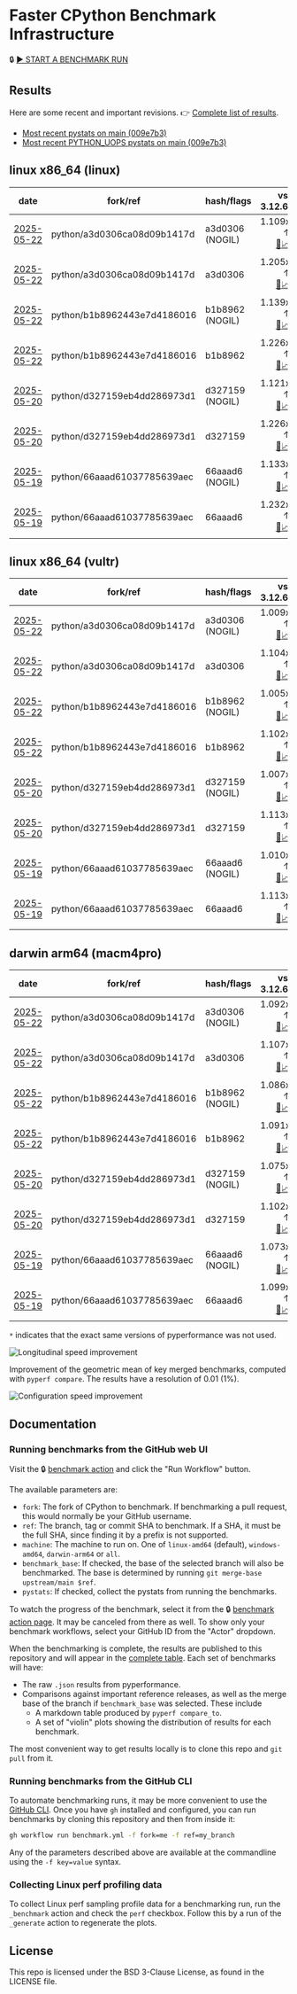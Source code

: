 # Faster CPython Benchmark Infrastructure

🔒 [▶️ START A BENCHMARK RUN](../../actions/workflows/benchmark.yml)

## Results

Here are some recent and important revisions. 👉 [Complete list of results](RESULTS.md).

<!-- START table -->
- [Most recent  pystats on main (009e7b3)](results/bm-20250518-3.15.0a0-009e7b3/bm-20250518-linux-x86_64-python-009e7b36981fd07f7cca-3.15.0a0-009e7b3-pystats.md)
- [Most recent PYTHON_UOPS pystats on main (009e7b3)](results/bm-20250518-3.15.0a0-009e7b3-PYTHON_UOPS/bm-20250518-linux-x86_64-python-009e7b36981fd07f7cca-3.15.0a0-009e7b3-pystats.md)

## linux x86_64 (linux)
| date | fork/ref | hash/flags | vs. 3.12.6: | vs. 3.13.0rc2: | vs. base: |
| --- | --- | --- | ---: | ---: | ---: |
| [2025-05-22](results/bm-20250522-3.15.0a0-a3d0306-NOGIL) | python/a3d0306ca08d09b1417d | a3d0306 (NOGIL) | 1.109x ↑<br>[📄](results/bm-20250522-3.15.0a0-a3d0306-NOGIL/bm-20250522-linux-x86_64-python-a3d0306ca08d09b1417d-3.15.0a0-a3d0306-vs-3.12.6.md)[📈](results/bm-20250522-3.15.0a0-a3d0306-NOGIL/bm-20250522-linux-x86_64-python-a3d0306ca08d09b1417d-3.15.0a0-a3d0306-vs-3.12.6.svg) | 1.068x ↑<br>[📄](results/bm-20250522-3.15.0a0-a3d0306-NOGIL/bm-20250522-linux-x86_64-python-a3d0306ca08d09b1417d-3.15.0a0-a3d0306-vs-3.13.0rc2.md)[📈](results/bm-20250522-3.15.0a0-a3d0306-NOGIL/bm-20250522-linux-x86_64-python-a3d0306ca08d09b1417d-3.15.0a0-a3d0306-vs-3.13.0rc2.svg) | 1.087x ↓<br>[📄](results/bm-20250522-3.15.0a0-a3d0306-NOGIL/bm-20250522-linux-x86_64-python-a3d0306ca08d09b1417d-3.15.0a0-a3d0306-vs-base.md)[📈](results/bm-20250522-3.15.0a0-a3d0306-NOGIL/bm-20250522-linux-x86_64-python-a3d0306ca08d09b1417d-3.15.0a0-a3d0306-vs-base.svg)[🧠](results/bm-20250522-3.15.0a0-a3d0306-NOGIL/bm-20250522-linux-x86_64-python-a3d0306ca08d09b1417d-3.15.0a0-a3d0306-vs-base-mem.svg) |
| [2025-05-22](results/bm-20250522-3.15.0a0-a3d0306) | python/a3d0306ca08d09b1417d | a3d0306 | 1.205x ↑<br>[📄](results/bm-20250522-3.15.0a0-a3d0306/bm-20250522-linux-x86_64-python-a3d0306ca08d09b1417d-3.15.0a0-a3d0306-vs-3.12.6.md)[📈](results/bm-20250522-3.15.0a0-a3d0306/bm-20250522-linux-x86_64-python-a3d0306ca08d09b1417d-3.15.0a0-a3d0306-vs-3.12.6.svg) | 1.160x ↑<br>[📄](results/bm-20250522-3.15.0a0-a3d0306/bm-20250522-linux-x86_64-python-a3d0306ca08d09b1417d-3.15.0a0-a3d0306-vs-3.13.0rc2.md)[📈](results/bm-20250522-3.15.0a0-a3d0306/bm-20250522-linux-x86_64-python-a3d0306ca08d09b1417d-3.15.0a0-a3d0306-vs-3.13.0rc2.svg) |  |
| [2025-05-22](results/bm-20250522-3.15.0a0-b1b8962-NOGIL) | python/b1b8962443e7d4186016 | b1b8962 (NOGIL) | 1.139x ↑<br>[📄](results/bm-20250522-3.15.0a0-b1b8962-NOGIL/bm-20250522-linux-x86_64-python-b1b8962443e7d4186016-3.15.0a0-b1b8962-vs-3.12.6.md)[📈](results/bm-20250522-3.15.0a0-b1b8962-NOGIL/bm-20250522-linux-x86_64-python-b1b8962443e7d4186016-3.15.0a0-b1b8962-vs-3.12.6.svg) | 1.098x ↑<br>[📄](results/bm-20250522-3.15.0a0-b1b8962-NOGIL/bm-20250522-linux-x86_64-python-b1b8962443e7d4186016-3.15.0a0-b1b8962-vs-3.13.0rc2.md)[📈](results/bm-20250522-3.15.0a0-b1b8962-NOGIL/bm-20250522-linux-x86_64-python-b1b8962443e7d4186016-3.15.0a0-b1b8962-vs-3.13.0rc2.svg) | 1.075x ↓<br>[📄](results/bm-20250522-3.15.0a0-b1b8962-NOGIL/bm-20250522-linux-x86_64-python-b1b8962443e7d4186016-3.15.0a0-b1b8962-vs-base.md)[📈](results/bm-20250522-3.15.0a0-b1b8962-NOGIL/bm-20250522-linux-x86_64-python-b1b8962443e7d4186016-3.15.0a0-b1b8962-vs-base.svg)[🧠](results/bm-20250522-3.15.0a0-b1b8962-NOGIL/bm-20250522-linux-x86_64-python-b1b8962443e7d4186016-3.15.0a0-b1b8962-vs-base-mem.svg) |
| [2025-05-22](results/bm-20250522-3.15.0a0-b1b8962) | python/b1b8962443e7d4186016 | b1b8962 | 1.226x ↑<br>[📄](results/bm-20250522-3.15.0a0-b1b8962/bm-20250522-linux-x86_64-python-b1b8962443e7d4186016-3.15.0a0-b1b8962-vs-3.12.6.md)[📈](results/bm-20250522-3.15.0a0-b1b8962/bm-20250522-linux-x86_64-python-b1b8962443e7d4186016-3.15.0a0-b1b8962-vs-3.12.6.svg) | 1.180x ↑<br>[📄](results/bm-20250522-3.15.0a0-b1b8962/bm-20250522-linux-x86_64-python-b1b8962443e7d4186016-3.15.0a0-b1b8962-vs-3.13.0rc2.md)[📈](results/bm-20250522-3.15.0a0-b1b8962/bm-20250522-linux-x86_64-python-b1b8962443e7d4186016-3.15.0a0-b1b8962-vs-3.13.0rc2.svg) |  |
| [2025-05-20](results/bm-20250520-3.15.0a0-d327159-NOGIL) | python/d327159eb4dd286973d1 | d327159 (NOGIL) | 1.121x ↑<br>[📄](results/bm-20250520-3.15.0a0-d327159-NOGIL/bm-20250520-linux-x86_64-python-d327159eb4dd286973d1-3.15.0a0-d327159-vs-3.12.6.md)[📈](results/bm-20250520-3.15.0a0-d327159-NOGIL/bm-20250520-linux-x86_64-python-d327159eb4dd286973d1-3.15.0a0-d327159-vs-3.12.6.svg) | 1.081x ↑<br>[📄](results/bm-20250520-3.15.0a0-d327159-NOGIL/bm-20250520-linux-x86_64-python-d327159eb4dd286973d1-3.15.0a0-d327159-vs-3.13.0rc2.md)[📈](results/bm-20250520-3.15.0a0-d327159-NOGIL/bm-20250520-linux-x86_64-python-d327159eb4dd286973d1-3.15.0a0-d327159-vs-3.13.0rc2.svg) | 1.092x ↓<br>[📄](results/bm-20250520-3.15.0a0-d327159-NOGIL/bm-20250520-linux-x86_64-python-d327159eb4dd286973d1-3.15.0a0-d327159-vs-base.md)[📈](results/bm-20250520-3.15.0a0-d327159-NOGIL/bm-20250520-linux-x86_64-python-d327159eb4dd286973d1-3.15.0a0-d327159-vs-base.svg)[🧠](results/bm-20250520-3.15.0a0-d327159-NOGIL/bm-20250520-linux-x86_64-python-d327159eb4dd286973d1-3.15.0a0-d327159-vs-base-mem.svg) |
| [2025-05-20](results/bm-20250520-3.15.0a0-d327159) | python/d327159eb4dd286973d1 | d327159 | 1.226x ↑<br>[📄](results/bm-20250520-3.15.0a0-d327159/bm-20250520-linux-x86_64-python-d327159eb4dd286973d1-3.15.0a0-d327159-vs-3.12.6.md)[📈](results/bm-20250520-3.15.0a0-d327159/bm-20250520-linux-x86_64-python-d327159eb4dd286973d1-3.15.0a0-d327159-vs-3.12.6.svg) | 1.179x ↑<br>[📄](results/bm-20250520-3.15.0a0-d327159/bm-20250520-linux-x86_64-python-d327159eb4dd286973d1-3.15.0a0-d327159-vs-3.13.0rc2.md)[📈](results/bm-20250520-3.15.0a0-d327159/bm-20250520-linux-x86_64-python-d327159eb4dd286973d1-3.15.0a0-d327159-vs-3.13.0rc2.svg) |  |
| [2025-05-19](results/bm-20250519-3.15.0a0-66aaad6-NOGIL) | python/66aaad61037785639aec | 66aaad6 (NOGIL) | 1.133x ↑<br>[📄](results/bm-20250519-3.15.0a0-66aaad6-NOGIL/bm-20250519-linux-x86_64-python-66aaad61037785639aec-3.15.0a0-66aaad6-vs-3.12.6.md)[📈](results/bm-20250519-3.15.0a0-66aaad6-NOGIL/bm-20250519-linux-x86_64-python-66aaad61037785639aec-3.15.0a0-66aaad6-vs-3.12.6.svg) | 1.090x ↑<br>[📄](results/bm-20250519-3.15.0a0-66aaad6-NOGIL/bm-20250519-linux-x86_64-python-66aaad61037785639aec-3.15.0a0-66aaad6-vs-3.13.0rc2.md)[📈](results/bm-20250519-3.15.0a0-66aaad6-NOGIL/bm-20250519-linux-x86_64-python-66aaad61037785639aec-3.15.0a0-66aaad6-vs-3.13.0rc2.svg) | 1.087x ↓<br>[📄](results/bm-20250519-3.15.0a0-66aaad6-NOGIL/bm-20250519-linux-x86_64-python-66aaad61037785639aec-3.15.0a0-66aaad6-vs-base.md)[📈](results/bm-20250519-3.15.0a0-66aaad6-NOGIL/bm-20250519-linux-x86_64-python-66aaad61037785639aec-3.15.0a0-66aaad6-vs-base.svg)[🧠](results/bm-20250519-3.15.0a0-66aaad6-NOGIL/bm-20250519-linux-x86_64-python-66aaad61037785639aec-3.15.0a0-66aaad6-vs-base-mem.svg) |
| [2025-05-19](results/bm-20250519-3.15.0a0-66aaad6) | python/66aaad61037785639aec | 66aaad6 | 1.232x ↑<br>[📄](results/bm-20250519-3.15.0a0-66aaad6/bm-20250519-linux-x86_64-python-66aaad61037785639aec-3.15.0a0-66aaad6-vs-3.12.6.md)[📈](results/bm-20250519-3.15.0a0-66aaad6/bm-20250519-linux-x86_64-python-66aaad61037785639aec-3.15.0a0-66aaad6-vs-3.12.6.svg) | 1.186x ↑<br>[📄](results/bm-20250519-3.15.0a0-66aaad6/bm-20250519-linux-x86_64-python-66aaad61037785639aec-3.15.0a0-66aaad6-vs-3.13.0rc2.md)[📈](results/bm-20250519-3.15.0a0-66aaad6/bm-20250519-linux-x86_64-python-66aaad61037785639aec-3.15.0a0-66aaad6-vs-3.13.0rc2.svg) |  |

## linux x86_64 (vultr)
| date | fork/ref | hash/flags | vs. 3.12.6: | vs. 3.13.0rc2: | vs. base: |
| --- | --- | --- | ---: | ---: | ---: |
| [2025-05-22](results/bm-20250522-3.15.0a0-a3d0306-NOGIL) | python/a3d0306ca08d09b1417d | a3d0306 (NOGIL) | 1.009x ↑<br>[📄](results/bm-20250522-3.15.0a0-a3d0306-NOGIL/bm-20250522-vultr-x86_64-python-a3d0306ca08d09b1417d-3.15.0a0-a3d0306-vs-3.12.6.md)[📈](results/bm-20250522-3.15.0a0-a3d0306-NOGIL/bm-20250522-vultr-x86_64-python-a3d0306ca08d09b1417d-3.15.0a0-a3d0306-vs-3.12.6.svg) | 1.026x ↓<br>[📄](results/bm-20250522-3.15.0a0-a3d0306-NOGIL/bm-20250522-vultr-x86_64-python-a3d0306ca08d09b1417d-3.15.0a0-a3d0306-vs-3.13.0rc2.md)[📈](results/bm-20250522-3.15.0a0-a3d0306-NOGIL/bm-20250522-vultr-x86_64-python-a3d0306ca08d09b1417d-3.15.0a0-a3d0306-vs-3.13.0rc2.svg) | 1.091x ↓<br>[📄](results/bm-20250522-3.15.0a0-a3d0306-NOGIL/bm-20250522-vultr-x86_64-python-a3d0306ca08d09b1417d-3.15.0a0-a3d0306-vs-base.md)[📈](results/bm-20250522-3.15.0a0-a3d0306-NOGIL/bm-20250522-vultr-x86_64-python-a3d0306ca08d09b1417d-3.15.0a0-a3d0306-vs-base.svg)[🧠](results/bm-20250522-3.15.0a0-a3d0306-NOGIL/bm-20250522-vultr-x86_64-python-a3d0306ca08d09b1417d-3.15.0a0-a3d0306-vs-base-mem.svg) |
| [2025-05-22](results/bm-20250522-3.15.0a0-a3d0306) | python/a3d0306ca08d09b1417d | a3d0306 | 1.104x ↑<br>[📄](results/bm-20250522-3.15.0a0-a3d0306/bm-20250522-vultr-x86_64-python-a3d0306ca08d09b1417d-3.15.0a0-a3d0306-vs-3.12.6.md)[📈](results/bm-20250522-3.15.0a0-a3d0306/bm-20250522-vultr-x86_64-python-a3d0306ca08d09b1417d-3.15.0a0-a3d0306-vs-3.12.6.svg) | 1.066x ↑<br>[📄](results/bm-20250522-3.15.0a0-a3d0306/bm-20250522-vultr-x86_64-python-a3d0306ca08d09b1417d-3.15.0a0-a3d0306-vs-3.13.0rc2.md)[📈](results/bm-20250522-3.15.0a0-a3d0306/bm-20250522-vultr-x86_64-python-a3d0306ca08d09b1417d-3.15.0a0-a3d0306-vs-3.13.0rc2.svg) |  |
| [2025-05-22](results/bm-20250522-3.15.0a0-b1b8962-NOGIL) | python/b1b8962443e7d4186016 | b1b8962 (NOGIL) | 1.005x ↑<br>[📄](results/bm-20250522-3.15.0a0-b1b8962-NOGIL/bm-20250522-vultr-x86_64-python-b1b8962443e7d4186016-3.15.0a0-b1b8962-vs-3.12.6.md)[📈](results/bm-20250522-3.15.0a0-b1b8962-NOGIL/bm-20250522-vultr-x86_64-python-b1b8962443e7d4186016-3.15.0a0-b1b8962-vs-3.12.6.svg) | 1.030x ↓<br>[📄](results/bm-20250522-3.15.0a0-b1b8962-NOGIL/bm-20250522-vultr-x86_64-python-b1b8962443e7d4186016-3.15.0a0-b1b8962-vs-3.13.0rc2.md)[📈](results/bm-20250522-3.15.0a0-b1b8962-NOGIL/bm-20250522-vultr-x86_64-python-b1b8962443e7d4186016-3.15.0a0-b1b8962-vs-3.13.0rc2.svg) | 1.094x ↓<br>[📄](results/bm-20250522-3.15.0a0-b1b8962-NOGIL/bm-20250522-vultr-x86_64-python-b1b8962443e7d4186016-3.15.0a0-b1b8962-vs-base.md)[📈](results/bm-20250522-3.15.0a0-b1b8962-NOGIL/bm-20250522-vultr-x86_64-python-b1b8962443e7d4186016-3.15.0a0-b1b8962-vs-base.svg)[🧠](results/bm-20250522-3.15.0a0-b1b8962-NOGIL/bm-20250522-vultr-x86_64-python-b1b8962443e7d4186016-3.15.0a0-b1b8962-vs-base-mem.svg) |
| [2025-05-22](results/bm-20250522-3.15.0a0-b1b8962) | python/b1b8962443e7d4186016 | b1b8962 | 1.102x ↑<br>[📄](results/bm-20250522-3.15.0a0-b1b8962/bm-20250522-vultr-x86_64-python-b1b8962443e7d4186016-3.15.0a0-b1b8962-vs-3.12.6.md)[📈](results/bm-20250522-3.15.0a0-b1b8962/bm-20250522-vultr-x86_64-python-b1b8962443e7d4186016-3.15.0a0-b1b8962-vs-3.12.6.svg) | 1.064x ↑<br>[📄](results/bm-20250522-3.15.0a0-b1b8962/bm-20250522-vultr-x86_64-python-b1b8962443e7d4186016-3.15.0a0-b1b8962-vs-3.13.0rc2.md)[📈](results/bm-20250522-3.15.0a0-b1b8962/bm-20250522-vultr-x86_64-python-b1b8962443e7d4186016-3.15.0a0-b1b8962-vs-3.13.0rc2.svg) |  |
| [2025-05-20](results/bm-20250520-3.15.0a0-d327159-NOGIL) | python/d327159eb4dd286973d1 | d327159 (NOGIL) | 1.007x ↑<br>[📄](results/bm-20250520-3.15.0a0-d327159-NOGIL/bm-20250520-vultr-x86_64-python-d327159eb4dd286973d1-3.15.0a0-d327159-vs-3.12.6.md)[📈](results/bm-20250520-3.15.0a0-d327159-NOGIL/bm-20250520-vultr-x86_64-python-d327159eb4dd286973d1-3.15.0a0-d327159-vs-3.12.6.svg) | 1.027x ↓<br>[📄](results/bm-20250520-3.15.0a0-d327159-NOGIL/bm-20250520-vultr-x86_64-python-d327159eb4dd286973d1-3.15.0a0-d327159-vs-3.13.0rc2.md)[📈](results/bm-20250520-3.15.0a0-d327159-NOGIL/bm-20250520-vultr-x86_64-python-d327159eb4dd286973d1-3.15.0a0-d327159-vs-3.13.0rc2.svg) | 1.100x ↓<br>[📄](results/bm-20250520-3.15.0a0-d327159-NOGIL/bm-20250520-vultr-x86_64-python-d327159eb4dd286973d1-3.15.0a0-d327159-vs-base.md)[📈](results/bm-20250520-3.15.0a0-d327159-NOGIL/bm-20250520-vultr-x86_64-python-d327159eb4dd286973d1-3.15.0a0-d327159-vs-base.svg)[🧠](results/bm-20250520-3.15.0a0-d327159-NOGIL/bm-20250520-vultr-x86_64-python-d327159eb4dd286973d1-3.15.0a0-d327159-vs-base-mem.svg) |
| [2025-05-20](results/bm-20250520-3.15.0a0-d327159) | python/d327159eb4dd286973d1 | d327159 | 1.113x ↑<br>[📄](results/bm-20250520-3.15.0a0-d327159/bm-20250520-vultr-x86_64-python-d327159eb4dd286973d1-3.15.0a0-d327159-vs-3.12.6.md)[📈](results/bm-20250520-3.15.0a0-d327159/bm-20250520-vultr-x86_64-python-d327159eb4dd286973d1-3.15.0a0-d327159-vs-3.12.6.svg) | 1.075x ↑<br>[📄](results/bm-20250520-3.15.0a0-d327159/bm-20250520-vultr-x86_64-python-d327159eb4dd286973d1-3.15.0a0-d327159-vs-3.13.0rc2.md)[📈](results/bm-20250520-3.15.0a0-d327159/bm-20250520-vultr-x86_64-python-d327159eb4dd286973d1-3.15.0a0-d327159-vs-3.13.0rc2.svg) |  |
| [2025-05-19](results/bm-20250519-3.15.0a0-66aaad6-NOGIL) | python/66aaad61037785639aec | 66aaad6 (NOGIL) | 1.010x ↑<br>[📄](results/bm-20250519-3.15.0a0-66aaad6-NOGIL/bm-20250519-vultr-x86_64-python-66aaad61037785639aec-3.15.0a0-66aaad6-vs-3.12.6.md)[📈](results/bm-20250519-3.15.0a0-66aaad6-NOGIL/bm-20250519-vultr-x86_64-python-66aaad61037785639aec-3.15.0a0-66aaad6-vs-3.12.6.svg) | 1.025x ↓<br>[📄](results/bm-20250519-3.15.0a0-66aaad6-NOGIL/bm-20250519-vultr-x86_64-python-66aaad61037785639aec-3.15.0a0-66aaad6-vs-3.13.0rc2.md)[📈](results/bm-20250519-3.15.0a0-66aaad6-NOGIL/bm-20250519-vultr-x86_64-python-66aaad61037785639aec-3.15.0a0-66aaad6-vs-3.13.0rc2.svg) | 1.097x ↓<br>[📄](results/bm-20250519-3.15.0a0-66aaad6-NOGIL/bm-20250519-vultr-x86_64-python-66aaad61037785639aec-3.15.0a0-66aaad6-vs-base.md)[📈](results/bm-20250519-3.15.0a0-66aaad6-NOGIL/bm-20250519-vultr-x86_64-python-66aaad61037785639aec-3.15.0a0-66aaad6-vs-base.svg)[🧠](results/bm-20250519-3.15.0a0-66aaad6-NOGIL/bm-20250519-vultr-x86_64-python-66aaad61037785639aec-3.15.0a0-66aaad6-vs-base-mem.svg) |
| [2025-05-19](results/bm-20250519-3.15.0a0-66aaad6) | python/66aaad61037785639aec | 66aaad6 | 1.113x ↑<br>[📄](results/bm-20250519-3.15.0a0-66aaad6/bm-20250519-vultr-x86_64-python-66aaad61037785639aec-3.15.0a0-66aaad6-vs-3.12.6.md)[📈](results/bm-20250519-3.15.0a0-66aaad6/bm-20250519-vultr-x86_64-python-66aaad61037785639aec-3.15.0a0-66aaad6-vs-3.12.6.svg) | 1.075x ↑<br>[📄](results/bm-20250519-3.15.0a0-66aaad6/bm-20250519-vultr-x86_64-python-66aaad61037785639aec-3.15.0a0-66aaad6-vs-3.13.0rc2.md)[📈](results/bm-20250519-3.15.0a0-66aaad6/bm-20250519-vultr-x86_64-python-66aaad61037785639aec-3.15.0a0-66aaad6-vs-3.13.0rc2.svg) |  |

## darwin arm64 (macm4pro)
| date | fork/ref | hash/flags | vs. 3.12.6: | vs. 3.13.0rc2: | vs. base: |
| --- | --- | --- | ---: | ---: | ---: |
| [2025-05-22](results/bm-20250522-3.15.0a0-a3d0306-NOGIL) | python/a3d0306ca08d09b1417d | a3d0306 (NOGIL) | 1.092x ↑<br>[📄](results/bm-20250522-3.15.0a0-a3d0306-NOGIL/bm-20250522-macm4pro-arm64-python-a3d0306ca08d09b1417d-3.15.0a0-a3d0306-vs-3.12.6.md)[📈](results/bm-20250522-3.15.0a0-a3d0306-NOGIL/bm-20250522-macm4pro-arm64-python-a3d0306ca08d09b1417d-3.15.0a0-a3d0306-vs-3.12.6.svg) | 1.012x ↑<br>[📄](results/bm-20250522-3.15.0a0-a3d0306-NOGIL/bm-20250522-macm4pro-arm64-python-a3d0306ca08d09b1417d-3.15.0a0-a3d0306-vs-3.13.0rc2.md)[📈](results/bm-20250522-3.15.0a0-a3d0306-NOGIL/bm-20250522-macm4pro-arm64-python-a3d0306ca08d09b1417d-3.15.0a0-a3d0306-vs-3.13.0rc2.svg) | 1.016x ↓<br>[📄](results/bm-20250522-3.15.0a0-a3d0306-NOGIL/bm-20250522-macm4pro-arm64-python-a3d0306ca08d09b1417d-3.15.0a0-a3d0306-vs-base.md)[📈](results/bm-20250522-3.15.0a0-a3d0306-NOGIL/bm-20250522-macm4pro-arm64-python-a3d0306ca08d09b1417d-3.15.0a0-a3d0306-vs-base.svg)[🧠](results/bm-20250522-3.15.0a0-a3d0306-NOGIL/bm-20250522-macm4pro-arm64-python-a3d0306ca08d09b1417d-3.15.0a0-a3d0306-vs-base-mem.svg) |
| [2025-05-22](results/bm-20250522-3.15.0a0-a3d0306) | python/a3d0306ca08d09b1417d | a3d0306 | 1.107x ↑<br>[📄](results/bm-20250522-3.15.0a0-a3d0306/bm-20250522-macm4pro-arm64-python-a3d0306ca08d09b1417d-3.15.0a0-a3d0306-vs-3.12.6.md)[📈](results/bm-20250522-3.15.0a0-a3d0306/bm-20250522-macm4pro-arm64-python-a3d0306ca08d09b1417d-3.15.0a0-a3d0306-vs-3.12.6.svg) | 1.027x ↑<br>[📄](results/bm-20250522-3.15.0a0-a3d0306/bm-20250522-macm4pro-arm64-python-a3d0306ca08d09b1417d-3.15.0a0-a3d0306-vs-3.13.0rc2.md)[📈](results/bm-20250522-3.15.0a0-a3d0306/bm-20250522-macm4pro-arm64-python-a3d0306ca08d09b1417d-3.15.0a0-a3d0306-vs-3.13.0rc2.svg) |  |
| [2025-05-22](results/bm-20250522-3.15.0a0-b1b8962-NOGIL) | python/b1b8962443e7d4186016 | b1b8962 (NOGIL) | 1.086x ↑<br>[📄](results/bm-20250522-3.15.0a0-b1b8962-NOGIL/bm-20250522-macm4pro-arm64-python-b1b8962443e7d4186016-3.15.0a0-b1b8962-vs-3.12.6.md)[📈](results/bm-20250522-3.15.0a0-b1b8962-NOGIL/bm-20250522-macm4pro-arm64-python-b1b8962443e7d4186016-3.15.0a0-b1b8962-vs-3.12.6.svg) | 1.007x ↑<br>[📄](results/bm-20250522-3.15.0a0-b1b8962-NOGIL/bm-20250522-macm4pro-arm64-python-b1b8962443e7d4186016-3.15.0a0-b1b8962-vs-3.13.0rc2.md)[📈](results/bm-20250522-3.15.0a0-b1b8962-NOGIL/bm-20250522-macm4pro-arm64-python-b1b8962443e7d4186016-3.15.0a0-b1b8962-vs-3.13.0rc2.svg) | 1.007x ↓<br>[📄](results/bm-20250522-3.15.0a0-b1b8962-NOGIL/bm-20250522-macm4pro-arm64-python-b1b8962443e7d4186016-3.15.0a0-b1b8962-vs-base.md)[📈](results/bm-20250522-3.15.0a0-b1b8962-NOGIL/bm-20250522-macm4pro-arm64-python-b1b8962443e7d4186016-3.15.0a0-b1b8962-vs-base.svg)[🧠](results/bm-20250522-3.15.0a0-b1b8962-NOGIL/bm-20250522-macm4pro-arm64-python-b1b8962443e7d4186016-3.15.0a0-b1b8962-vs-base-mem.svg) |
| [2025-05-22](results/bm-20250522-3.15.0a0-b1b8962) | python/b1b8962443e7d4186016 | b1b8962 | 1.091x ↑<br>[📄](results/bm-20250522-3.15.0a0-b1b8962/bm-20250522-macm4pro-arm64-python-b1b8962443e7d4186016-3.15.0a0-b1b8962-vs-3.12.6.md)[📈](results/bm-20250522-3.15.0a0-b1b8962/bm-20250522-macm4pro-arm64-python-b1b8962443e7d4186016-3.15.0a0-b1b8962-vs-3.12.6.svg) | 1.012x ↑<br>[📄](results/bm-20250522-3.15.0a0-b1b8962/bm-20250522-macm4pro-arm64-python-b1b8962443e7d4186016-3.15.0a0-b1b8962-vs-3.13.0rc2.md)[📈](results/bm-20250522-3.15.0a0-b1b8962/bm-20250522-macm4pro-arm64-python-b1b8962443e7d4186016-3.15.0a0-b1b8962-vs-3.13.0rc2.svg) |  |
| [2025-05-20](results/bm-20250520-3.15.0a0-d327159-NOGIL) | python/d327159eb4dd286973d1 | d327159 (NOGIL) | 1.075x ↑<br>[📄](results/bm-20250520-3.15.0a0-d327159-NOGIL/bm-20250520-macm4pro-arm64-python-d327159eb4dd286973d1-3.15.0a0-d327159-vs-3.12.6.md)[📈](results/bm-20250520-3.15.0a0-d327159-NOGIL/bm-20250520-macm4pro-arm64-python-d327159eb4dd286973d1-3.15.0a0-d327159-vs-3.12.6.svg) | 1.003x ↓<br>[📄](results/bm-20250520-3.15.0a0-d327159-NOGIL/bm-20250520-macm4pro-arm64-python-d327159eb4dd286973d1-3.15.0a0-d327159-vs-3.13.0rc2.md)[📈](results/bm-20250520-3.15.0a0-d327159-NOGIL/bm-20250520-macm4pro-arm64-python-d327159eb4dd286973d1-3.15.0a0-d327159-vs-3.13.0rc2.svg) | 1.027x ↓<br>[📄](results/bm-20250520-3.15.0a0-d327159-NOGIL/bm-20250520-macm4pro-arm64-python-d327159eb4dd286973d1-3.15.0a0-d327159-vs-base.md)[📈](results/bm-20250520-3.15.0a0-d327159-NOGIL/bm-20250520-macm4pro-arm64-python-d327159eb4dd286973d1-3.15.0a0-d327159-vs-base.svg)[🧠](results/bm-20250520-3.15.0a0-d327159-NOGIL/bm-20250520-macm4pro-arm64-python-d327159eb4dd286973d1-3.15.0a0-d327159-vs-base-mem.svg) |
| [2025-05-20](results/bm-20250520-3.15.0a0-d327159) | python/d327159eb4dd286973d1 | d327159 | 1.102x ↑<br>[📄](results/bm-20250520-3.15.0a0-d327159/bm-20250520-macm4pro-arm64-python-d327159eb4dd286973d1-3.15.0a0-d327159-vs-3.12.6.md)[📈](results/bm-20250520-3.15.0a0-d327159/bm-20250520-macm4pro-arm64-python-d327159eb4dd286973d1-3.15.0a0-d327159-vs-3.12.6.svg) | 1.023x ↑<br>[📄](results/bm-20250520-3.15.0a0-d327159/bm-20250520-macm4pro-arm64-python-d327159eb4dd286973d1-3.15.0a0-d327159-vs-3.13.0rc2.md)[📈](results/bm-20250520-3.15.0a0-d327159/bm-20250520-macm4pro-arm64-python-d327159eb4dd286973d1-3.15.0a0-d327159-vs-3.13.0rc2.svg) |  |
| [2025-05-19](results/bm-20250519-3.15.0a0-66aaad6-NOGIL) | python/66aaad61037785639aec | 66aaad6 (NOGIL) | 1.073x ↑<br>[📄](results/bm-20250519-3.15.0a0-66aaad6-NOGIL/bm-20250519-macm4pro-arm64-python-66aaad61037785639aec-3.15.0a0-66aaad6-vs-3.12.6.md)[📈](results/bm-20250519-3.15.0a0-66aaad6-NOGIL/bm-20250519-macm4pro-arm64-python-66aaad61037785639aec-3.15.0a0-66aaad6-vs-3.12.6.svg) | 1.006x ↓<br>[📄](results/bm-20250519-3.15.0a0-66aaad6-NOGIL/bm-20250519-macm4pro-arm64-python-66aaad61037785639aec-3.15.0a0-66aaad6-vs-3.13.0rc2.md)[📈](results/bm-20250519-3.15.0a0-66aaad6-NOGIL/bm-20250519-macm4pro-arm64-python-66aaad61037785639aec-3.15.0a0-66aaad6-vs-3.13.0rc2.svg) | 1.027x ↓<br>[📄](results/bm-20250519-3.15.0a0-66aaad6-NOGIL/bm-20250519-macm4pro-arm64-python-66aaad61037785639aec-3.15.0a0-66aaad6-vs-base.md)[📈](results/bm-20250519-3.15.0a0-66aaad6-NOGIL/bm-20250519-macm4pro-arm64-python-66aaad61037785639aec-3.15.0a0-66aaad6-vs-base.svg)[🧠](results/bm-20250519-3.15.0a0-66aaad6-NOGIL/bm-20250519-macm4pro-arm64-python-66aaad61037785639aec-3.15.0a0-66aaad6-vs-base-mem.svg) |
| [2025-05-19](results/bm-20250519-3.15.0a0-66aaad6) | python/66aaad61037785639aec | 66aaad6 | 1.099x ↑<br>[📄](results/bm-20250519-3.15.0a0-66aaad6/bm-20250519-macm4pro-arm64-python-66aaad61037785639aec-3.15.0a0-66aaad6-vs-3.12.6.md)[📈](results/bm-20250519-3.15.0a0-66aaad6/bm-20250519-macm4pro-arm64-python-66aaad61037785639aec-3.15.0a0-66aaad6-vs-3.12.6.svg) | 1.020x ↑<br>[📄](results/bm-20250519-3.15.0a0-66aaad6/bm-20250519-macm4pro-arm64-python-66aaad61037785639aec-3.15.0a0-66aaad6-vs-3.13.0rc2.md)[📈](results/bm-20250519-3.15.0a0-66aaad6/bm-20250519-macm4pro-arm64-python-66aaad61037785639aec-3.15.0a0-66aaad6-vs-3.13.0rc2.svg) |  |


<!-- END table -->

`*` indicates that the exact same versions of pyperformance was not used.

![Longitudinal speed improvement](/longitudinal.svg)

Improvement of the geometric mean of key merged benchmarks, computed with `pyperf compare`.
The results have a resolution of 0.01 (1%).

![Configuration speed improvement](/configs.svg)

## Documentation

### Running benchmarks from the GitHub web UI

Visit the 🔒 [benchmark action](../../actions/workflows/benchmark.yml) and click the "Run Workflow" button.

The available parameters are:

- `fork`: The fork of CPython to benchmark.
  If benchmarking a pull request, this would normally be your GitHub username.
- `ref`: The branch, tag or commit SHA to benchmark.
  If a SHA, it must be the full SHA, since finding it by a prefix is not supported.
- `machine`: The machine to run on.
  One of `linux-amd64` (default), `windows-amd64`, `darwin-arm64` or `all`.
- `benchmark_base`: If checked, the base of the selected branch will also be benchmarked.
  The base is determined by running `git merge-base upstream/main $ref`.
- `pystats`: If checked, collect the pystats from running the benchmarks.

To watch the progress of the benchmark, select it from the 🔒 [benchmark action page](../../actions/workflows/benchmark.yml).
It may be canceled from there as well.
To show only your benchmark workflows, select your GitHub ID from the "Actor" dropdown.

When the benchmarking is complete, the results are published to this repository and will appear in the [complete table](RESULTS.md).
Each set of benchmarks will have:

- The raw `.json` results from pyperformance.
- Comparisons against important reference releases, as well as the merge base of the branch if `benchmark_base` was selected. These include
  - A markdown table produced by `pyperf compare_to`.
  - A set of "violin" plots showing the distribution of results for each benchmark.

The most convenient way to get results locally is to clone this repo and `git pull` from it.

### Running benchmarks from the GitHub CLI

To automate benchmarking runs, it may be more convenient to use the [GitHub CLI](https://cli.github.com/).
Once you have `gh` installed and configured, you can run benchmarks by cloning this repository and then from inside it:

```bash session
gh workflow run benchmark.yml -f fork=me -f ref=my_branch
```

Any of the parameters described above are available at the commandline using the `-f key=value` syntax.

### Collecting Linux perf profiling data

To collect Linux perf sampling profile data for a benchmarking run, run the `_benchmark` action and check the `perf` checkbox.
Follow this by a run of the `_generate` action to regenerate the plots.

## License

This repo is licensed under the BSD 3-Clause License, as found in the LICENSE file.
